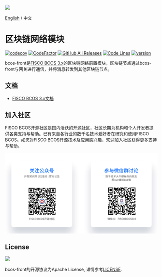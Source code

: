 ![](https://github.com/FISCO-BCOS/FISCO-BCOS/raw/master/docs/images/FISCO_BCOS_Logo.svg?sanitize=true)

[English](../README.md) / 中文

# 区块链网络模块

[![codecov](https://codecov.io/gh/FISCO-BCOS/bcos-front/branch/master/graph/badge.svg)](https://codecov.io/gh/FISCO-BCOS/bcos-front)
[![CodeFactor](https://www.codefactor.io/repository/github/fisco-bcos/bcos-front/badge)](https://www.codefactor.io/repository/github/fisco-bcos/bcos-front)
[![GitHub All Releases](https://img.shields.io/github/downloads/FISCO-BCOS/bcos-front/total.svg)](https://github.com/FISCO-BCOS/bcos-front)
[![Code Lines](https://tokei.rs/b1/github/FISCO-BCOS/bcos-front?category=code)](https://github.com/FISCO-BCOS/bcos-front)
[![version](https://img.shields.io/github/tag/FISCO-BCOS/bcos-front.svg)](https://github.com/FISCO-BCOS/bcos-front/releases/latest)


bcos-front是[FISCO BCOS 3.x](https://github.com/FISCO-BCOS/FISCO-BCOS)的区块链网络前置模块，区块链节点通过bcos-front与网关进行通信，并将消息转发到其他区块链节点。


## 文档

- [FISCO BCOS 3.x文档](https://fisco-bcos-doc.readthedocs.io/)

## 加入社区

FISCO BCOS开源社区是国内活跃的开源社区，社区长期为机构和个人开发者提供各类支持与帮助。已有来自各行业的数千名技术爱好者在研究和使用FISCO BCOS。如您对FISCO BCOS开源技术及应用感兴趣，欢迎加入社区获得更多支持与帮助。

![](https://raw.githubusercontent.com/FISCO-BCOS/LargeFiles/master/images/QR_image.png)


## License

[![](https://img.shields.io/github/license/FISCO-BCOS/bcos-front.svg)](../LICENSE)

bcos-front的开源协议为Apache License, 详情参考[LICENSE](../LICENSE).
